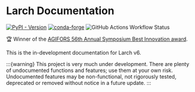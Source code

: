# Larch Documentation

[![PyPI - Version](https://img.shields.io/pypi/v/larch6)](https://pypi.org/project/larch6)
[![conda-forge](https://img.shields.io/conda/dn/conda-forge/larch)](https://anaconda.org/conda-forge/larch)
![GitHub Actions Workflow Status](https://img.shields.io/github/actions/workflow/status/driftlesslabs/larch/ci.yml?branch=main)

🏆︁ Winner of the [AGIFORS 56th Annual Symposium Best Innovation award](http://agifors.org/Symposium).

This is the in-development documentation for Larch v6.

:::{warning}
This project is very much under development.  There are plenty of undocumented functions
and features; use them at your own risk.  Undocumented features may be non-functional,
not rigorously tested, deprecated or removed without notice in a future update.
:::
